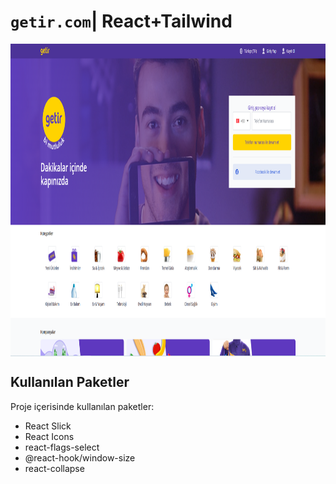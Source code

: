 #  `getir.com`| React+Tailwind

<img align="center" alt="getir" width="1000em" height="500em"  src="images/getir.PNG" style="max-width:100%;"></a>

## Kullanılan Paketler
Proje içerisinde kullanılan paketler:

- React Slick
- React Icons
- react-flags-select
- @react-hook/window-size
- react-collapse

